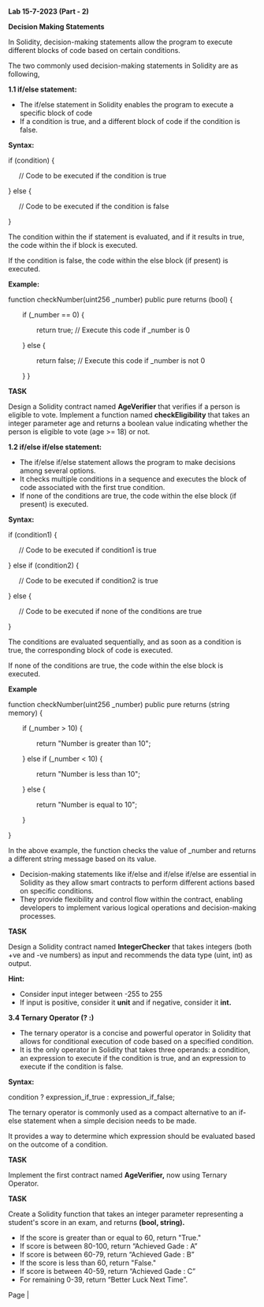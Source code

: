 ﻿**Lab 15-7-2023 (Part - 2)**

**Decision Making Statements**

In Solidity, decision-making statements allow the program to execute different blocks of code based on certain conditions.

The two commonly used decision-making statements in Solidity are as following,

**1.1	if/else statement:**

- The if/else statement in Solidity enables the program to execute a specific block of code 
- If a condition is true, and a different block of code if the condition is false. 

**Syntax:**

if (condition) {

`   `// Code to be executed if the condition is true

} else {

`   `// Code to be executed if the condition is false

}

The condition within the if statement is evaluated, and if it results in true, the code within the if block is executed. 

If the condition is false, the code within the else block (if present) is executed.

**Example:**

function checkNumber(uint256 \_number) public pure returns (bool) {

`    `if (\_number == 0) {

`        `return true;  // Execute this code if \_number is 0

`    `} else {

`        `return false;  // Execute this code if \_number is not 0

`    `}											  }

**TASK**

Design a Solidity contract named **AgeVerifier** that verifies if a person is eligible to vote. Implement a function named **checkEligibility** that takes an integer parameter age and returns a boolean value indicating whether the person is eligible to vote (age >= 18) or not.

**1.2	if/else if/else statement:**

- The if/else if/else statement allows the program to make decisions among several options.
- It checks multiple conditions in a sequence and executes the block of code associated with the first true condition.
- If none of the conditions are true, the code within the else block (if present) is executed.

**Syntax:** 

if (condition1) {

`   `// Code to be executed if condition1 is true

} else if (condition2) {

`   `// Code to be executed if condition2 is true

} else {

`   `// Code to be executed if none of the conditions are true

}

The conditions are evaluated sequentially, and as soon as a condition is true, the corresponding block of code is executed. 

If none of the conditions are true, the code within the else block is executed.

**Example**

function checkNumber(uint256 \_number) public pure returns (string memory) {

`    `if (\_number > 10) {

`        `return "Number is greater than 10";

`    `} else if (\_number < 10) {

`        `return "Number is less than 10";

`    `} else {

`        `return "Number is equal to 10";

`    `}

}

In the above example, the function checks the value of \_number and returns a different string message based on its value.

- Decision-making statements like if/else and if/else if/else are essential in Solidity as they allow smart contracts to perform different actions based on specific conditions. 
- They provide flexibility and control flow within the contract, enabling developers to implement various logical operations and decision-making processes.

**TASK**

Design a Solidity contract named **IntegerChecker** that takes integers (both +ve and -ve numbers) as input and recommends the data type (uint, int) as output. 

**Hint:**

- Consider input integer between -255 to 255
- If input is positive, consider it **unit** and if negative, consider it **int.**



**3.4	Ternary Operator (? :)**

- The ternary operator is a concise and powerful operator in Solidity that allows for conditional execution of code based on a specified condition.
- It is the only operator in Solidity that takes three operands: a condition, an expression to execute if the condition is true, and an expression to execute if the condition is false.

**Syntax:**

condition ? expression\_if\_true : expression\_if\_false;

The ternary operator is commonly used as a compact alternative to an if-else statement when a simple decision needs to be made. 

It provides a way to determine which expression should be evaluated based on the outcome of a condition.


**TASK**

Implement the first contract named **AgeVerifier,** now using Ternary Operator.

**TASK**

Create a Solidity function that takes an integer parameter representing a student's score in an exam, and returns **(bool, string).**

- If the score is greater than or equal to 60, return "True." 
- If score is between 80-100, return “Achieved Gade : A”
- If score is between 60-79, return “Achieved Gade : B”
- If the score is less than 60, return "False." 
- If score is between 40-59, return “Achieved Gade : C”
- For remaining 0-39, return “Better Luck Next Time”.

Page |  

